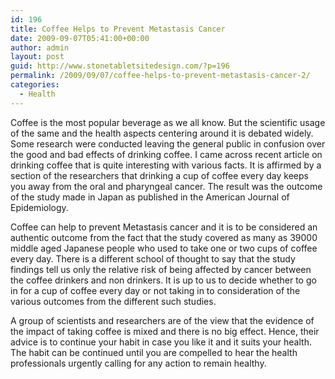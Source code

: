 ```yaml
---
id: 196
title: Coffee Helps to Prevent Metastasis Cancer
date: 2009-09-07T05:41:00+00:00
author: admin
layout: post
guid: http://www.stonetabletsitedesign.com/?p=196
permalink: /2009/09/07/coffee-helps-to-prevent-metastasis-cancer-2/
categories:
  - Health
---
```

Coffee is the most popular beverage as we all know. But the scientific usage of the same and the health aspects centering around it is debated widely. Some research were conducted leaving the general public in confusion over the good and bad effects of drinking coffee. I came across recent article on drinking coffee that is quite interesting with various facts. It is affirmed by a section of the researchers that drinking a cup of coffee every day keeps you away from the oral and pharyngeal cancer. The result was the outcome of the study made in Japan as published in the American Journal of Epidemiology. 

Coffee can help to prevent Metastasis cancer and it is to be considered an authentic outcome from the fact that the study covered as many as 39000 middle aged Japanese people who used to take one or two cups of coffee every day. There is a different school of thought to say that the study findings tell us only the relative risk of being affected by cancer between the coffee drinkers and non drinkers. It is up to us to decide whether to go in for a cup of coffee every day or not taking in to consideration of the various outcomes from the different such studies. 

A group of scientists and researchers are of the view that the evidence of the impact of taking coffee is mixed and there is no big effect. Hence, their advice is to continue your habit in case you like it and it suits your health. The habit can be continued until you are compelled to hear the health professionals urgently calling for any action to remain healthy.